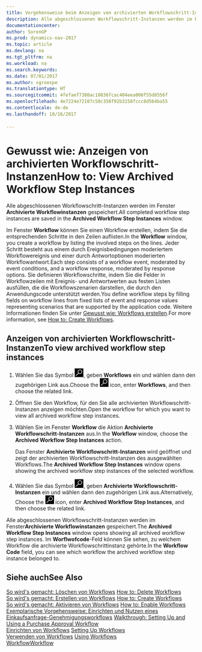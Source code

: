 ```yaml
---
title: Vorgehensweise beim Anzeigen von archivierten Workflowschritt-Instanzen
description: Alle abgeschlossenen Workflowschritt-Instanzen werden im Fenster **Archivierte Workflowinstanzen** gespeichert.
documentationcenter: 
author: SorenGP
ms.prod: dynamics-nav-2017
ms.topic: article
ms.devlang: na
ms.tgt_pltfrm: na
ms.workload: na
ms.search.keywords: 
ms.date: 07/01/2017
ms.author: sgroespe
ms.translationtype: HT
ms.sourcegitcommit: 4fefaef7380ac10836fcac404eea006f55d8556f
ms.openlocfilehash: 4e7224e72107c50c358f92b3158fccc8d564ba55
ms.contentlocale: de-de
ms.lasthandoff: 10/16/2017

---
```

# <a name="how-to-view-archived-workflow-step-instances"></a><span data-ttu-id="68d4b-103">Gewusst wie: Anzeigen von archivierten Workflowschritt-Instanzen</span><span class="sxs-lookup"><span data-stu-id="68d4b-103">How to: View Archived Workflow Step Instances</span></span>
<span data-ttu-id="68d4b-104">Alle abgeschlossenen Workflowschritt-Instanzen werden im Fenster **Archivierte Workflowinstanzen** gespeichert.</span><span class="sxs-lookup"><span data-stu-id="68d4b-104">All completed workflow step instances are saved in the **Archived Workflow Step Instances** window.</span></span>  

 <span data-ttu-id="68d4b-105">Im Fenster **Workflow** können Sie einen Workflow erstellen, indem Sie die entsprechenden Schritte in den Zeilen auflisten.</span><span class="sxs-lookup"><span data-stu-id="68d4b-105">In the **Workflow** window, you create a workflow by listing the involved steps on the lines.</span></span> <span data-ttu-id="68d4b-106">Jeder Schritt besteht aus einem durch Ereignisbedingungen moderiertem Workflowereignis und einer durch Antwortoptionen moderierten Workflowantwort.</span><span class="sxs-lookup"><span data-stu-id="68d4b-106">Each step consists of a workflow event, moderated by event conditions, and a workflow response, moderated by response options.</span></span> <span data-ttu-id="68d4b-107">Sie definieren Workflowschritte, indem Sie die Felder in Workflowzeilen mit Ereignis- und Antwortwerten aus festen Listen ausfüllen, die die Workflowszenarien darstellen, die durch den Anwendungscode unterstützt werden.</span><span class="sxs-lookup"><span data-stu-id="68d4b-107">You define workflow steps by filling fields on workflow lines from fixed lists of event and response values representing scenarios that are supported by the application code.</span></span> <span data-ttu-id="68d4b-108">Weitere Informationen finden Sie unter [Gewusst wie: Workflows erstellen](across-how-to-create-workflows.md).</span><span class="sxs-lookup"><span data-stu-id="68d4b-108">For more information, see [How to: Create Workflows](across-how-to-create-workflows.md).</span></span>  

## <a name="to-view-archived-workflow-step-instances"></a><span data-ttu-id="68d4b-109">Anzeigen von archivierten Workflowschritt-Instanzen</span><span class="sxs-lookup"><span data-stu-id="68d4b-109">To view archived workflow step instances</span></span>  
1.  <span data-ttu-id="68d4b-110">Wählen Sie das Symbol ![Nach Seite oder Bericht suchen](media/ui-search/search_small.png "Symbol Nach Seite oder Bericht suchen"), geben **Workflows** ein und wählen dann den zugehörigen Link aus.</span><span class="sxs-lookup"><span data-stu-id="68d4b-110">Choose the ![Search for Page or Report](media/ui-search/search_small.png "Search for Page or Report icon") icon, enter **Workflows**, and then choose the related link.</span></span>  
2.  <span data-ttu-id="68d4b-111">Öffnen Sie den Workflow, für den Sie alle archivierten Workflowschritt-Instanzen anzeigen möchten.</span><span class="sxs-lookup"><span data-stu-id="68d4b-111">Open the workflow for which you want to view all archived workflow step instances.</span></span>  
3.  <span data-ttu-id="68d4b-112">Wählen Sie im Fenster **Workflow** die Aktion **Archivierte Workflowschritt-Instanzen** aus.</span><span class="sxs-lookup"><span data-stu-id="68d4b-112">In the **Workflow** window, choose the **Archived Workflow Step Instances** action.</span></span>  

    <span data-ttu-id="68d4b-113">Das Fenster **Archivierte Workflowschritt-Instanzen** wird geöffnet und zeigt der archivierten Workflowschritt-Instanzen des ausgewählten Workflows.</span><span class="sxs-lookup"><span data-stu-id="68d4b-113">The **Archived Workflow Step Instances** window opens showing the archived workflow step instances of the selected workflow.</span></span>  
4.  <span data-ttu-id="68d4b-114">Wählen Sie das Symbol ![Nach Seite oder Bericht suchen](media/ui-search/search_small.png "Symbol Nach Seite oder Bericht suchen"), geben **Archivierte Workflowschritt-Instanzen** ein und wählen dann den zugehörigen Link aus.</span><span class="sxs-lookup"><span data-stu-id="68d4b-114">Alternatively, Choose the ![Search for Page or Report](media/ui-search/search_small.png "Search for Page or Report icon") icon, enter **Archived Workflow Step Instances**, and then choose the related link.</span></span>  

<span data-ttu-id="68d4b-115">Alle abgeschlossenen Workflowschritt-Instanzen werden im Fenster**Archivierte Workflowinstanzen** gespeichert.</span><span class="sxs-lookup"><span data-stu-id="68d4b-115">The **Archived Workflow Step Instances** window opens showing all archived workflow step instances.</span></span> <span data-ttu-id="68d4b-116">Im **Worflwofcode**-Feld können Sie sehen, zu welchem Workflow die archivierte Workflowschrittinstanz gehörte.</span><span class="sxs-lookup"><span data-stu-id="68d4b-116">In the **Workflow Code** field, you can see which workflow the archived workflow step instance belonged to.</span></span>  

## <a name="see-also"></a><span data-ttu-id="68d4b-117">Siehe auch</span><span class="sxs-lookup"><span data-stu-id="68d4b-117">See Also</span></span>  
 <span data-ttu-id="68d4b-118">[So wird's gemacht: Löschen von Workflows](across-how-to-delete-workflows.md) </span><span class="sxs-lookup"><span data-stu-id="68d4b-118">[How to: Delete Workflows](across-how-to-delete-workflows.md) </span></span>  
 <span data-ttu-id="68d4b-119">[So wird's gemacht: Erstellen von Workflows](across-how-to-create-workflows.md) </span><span class="sxs-lookup"><span data-stu-id="68d4b-119">[How to: Create Workflows](across-how-to-create-workflows.md) </span></span>  
 <span data-ttu-id="68d4b-120">[So wird's gemacht: Aktivieren von Workflows](across-how-to-enable-workflows.md) </span><span class="sxs-lookup"><span data-stu-id="68d4b-120">[How to: Enable Workflows](across-how-to-enable-workflows.md) </span></span>  
 <span data-ttu-id="68d4b-121">[Exemplarische Vorgehensweise: Einrichten und Nutzen eines Einkaufsanfrage-Genehmigungsworkflows](walkthrough-setting-up-and-using-a-purchase-approval-workflow.md) </span><span class="sxs-lookup"><span data-stu-id="68d4b-121">[Walkthrough: Setting Up and Using a Purchase Approval Workflow](walkthrough-setting-up-and-using-a-purchase-approval-workflow.md) </span></span>  
 <span data-ttu-id="68d4b-122">[Einrichten von Workflows](across-set-up-workflows.md) </span><span class="sxs-lookup"><span data-stu-id="68d4b-122">[Setting Up Workflows](across-set-up-workflows.md) </span></span>  
 <span data-ttu-id="68d4b-123">[Verwenden von Workflows](across-use-workflows.md) </span><span class="sxs-lookup"><span data-stu-id="68d4b-123">[Using Workflows](across-use-workflows.md) </span></span>  
 [<span data-ttu-id="68d4b-124">Workflow</span><span class="sxs-lookup"><span data-stu-id="68d4b-124">Workflow</span></span>](across-workflow.md)

